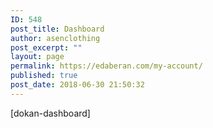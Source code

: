 ```yaml
---
ID: 548
post_title: Dashboard
author: asenclothing
post_excerpt: ""
layout: page
permalink: https://edaberan.com/my-account/
published: true
post_date: 2018-06-30 21:50:32
---
```

[dokan-dashboard]